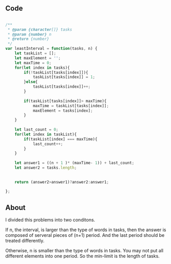 ## Code 

```javascript

/**
 * @param {character[]} tasks
 * @param {number} n
 * @return {number}
 */
var leastInterval = function(tasks, n) {
    let taskList = [];
    let maxElement = '';
    let maxTime = 0;
    for(let index in tasks){
        if(!taskList[tasks[index]]){
            taskList[tasks[index]] = 1;
        }else{
            taskList[tasks[index]]++;
        }
        
        if(taskList[tasks[index]]> maxTime){
            maxTime = taskList[tasks[index]];
            maxElement = tasks[index];
        }
    }
    
    let last_count = 0;
    for(let index in taskList){
        if(taskList[index] === maxTime){
            last_count++;
        }
    }
    
    let answer1 = ((n + 1 )* (maxTime- 1)) + last_count;
    let answer2 = tasks.length;
    
    
    return (answer2>answer1)?answer2:answer1;
    
};

```

## About

I divided this problems into two conditons.

If n, the interval, is larger than the type of words in tasks, then the answer is composed of serveral pieces of (n+1) period. And the last period should be treated differently.

Otherwise, n is smaller than the type of words in tasks. You may not put all different elements into one period. So the min-limit is the length of tasks.